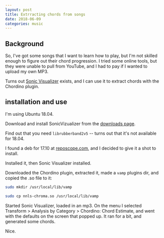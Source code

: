 ```yaml
---
layout: post
title: Extrracting chords from songs
date: 2018-06-09
categories: music
---
```


## Background

So, I've got some songs that I want to learn how to play, but I'm not skilled enough to figure out their chord progression. I tried some online tools, but they were unable to pull from YouTube, and I had to pay if I wanted to upload my own MP3.

Turns out [Sonic Visualizer](https://www.sonicvisualiser.org) exists, and I can use it to extract chords with the Chordino plugin.

## installation and use

I'm using Ubuntu 18.04.

Download and install SonicVizualizer from the [downloads page](https://www.sonicvisualiser.org/download.html).

Find out that you need `librubberband2v5` -- turns out that it's not available for 18.04.

I found a deb for 17.10 at [reposcope.com](https://reposcope.com/package/librubberband2v5), and I decided to give it a shot to install.

Installed it, then Sonic Visualizer installed. 

Downloaded the Chordino plugin, extracted it, made a `vamp` plugins dir, and copied the .so file to it:

```bash
sudo mkdir /usr/local/lib/vamp

sudo cp nnls-chroma.so /usr/local/lib/vamp
```

Started Sonic Visualizer, loaded in an mp3. On the menu I selected Transform > Analysis by Category > Chordino: Chord Estimate, and went with the defaults on the screen that popped up. It ran for a bit, and generated some chords. 

Nice.
